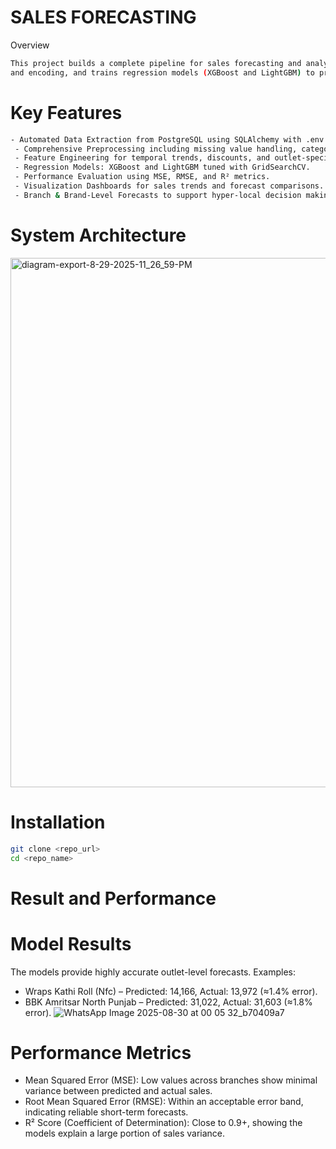 # SALES FORECASTING 
Overview
```bash
This project builds a complete pipeline for sales forecasting and analysis using advanced machine learning models. It extracts and processes transactional sales data from SQL databases, applies feature engineering
and encoding, and trains regression models (XGBoost and LightGBM) to predict future sales. The workflow emphasizes data-driven decision making for marketing, supply chain optimization, and discount strategies.
```
# Key Features 
``` bash
- Automated Data Extraction from PostgreSQL using SQLAlchemy with .env for credentials.
 - Comprehensive Preprocessing including missing value handling, categorical encoding, and scaling.
 - Feature Engineering for temporal trends, discounts, and outlet-specific performance.
 - Regression Models: XGBoost and LightGBM tuned with GridSearchCV.
 - Performance Evaluation using MSE, RMSE, and R² metrics.
 - Visualization Dashboards for sales trends and forecast comparisons.
 - Branch & Brand-Level Forecasts to support hyper-local decision making.
```
# System Architecture 

<img width="1375" height="847" alt="diagram-export-8-29-2025-11_26_59-PM" src="https://github.com/user-attachments/assets/e00222b7-df40-4a63-9c1d-e430c27236c2" />

# Installation 
```bash
git clone <repo_url>
cd <repo_name>
```

# Result and Performance 
# Model Results 
The models provide highly accurate outlet-level forecasts.
Examples:
 - Wraps Kathi Roll (Nfc) – Predicted: 14,166, Actual: 13,972 (≈1.4% error).
 - BBK Amritsar North Punjab – Predicted: 31,022, Actual: 31,603 (≈1.8% error).
![WhatsApp Image 2025-08-30 at 00 05 32_b70409a7](https://github.com/user-attachments/assets/02cf33d8-1242-4fb9-abff-fe672de35d2e)

# Performance Metrics 
 - Mean Squared Error (MSE): Low values across branches show minimal variance between predicted and actual sales.
 - Root Mean Squared Error (RMSE): Within an acceptable error band, indicating reliable short-term forecasts.
 - R² Score (Coefficient of Determination): Close to 0.9+, showing the models explain a large portion of sales variance.




